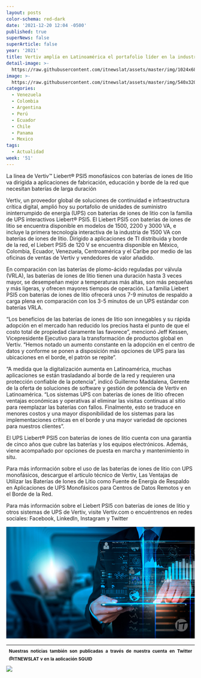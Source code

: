 ```yaml
---
layout: posts
color-schema: red-dark
date: '2021-12-20 12:04 -0500'
published: true
superNews: false
superArticle: false
year: '2021'
title: Vertiv amplía en Latinoamérica el portafolio líder en la industria
detail-image: >-
  https://raw.githubusercontent.com/itnewslat/assets/master/img/1024x680/Analisis-Talento-g.jpg
image: >-
  https://raw.githubusercontent.com/itnewslat/assets/master/img/540x320/Analisis-Talento-p.jpg
categories:
  - Venezuela
  - Colombia
  - Argentina
  - Perú
  - Ecuador
  - Chile
  - Panama
  - Mexico
tags:
  - Actualidad
week: '51'
---
```

La línea de Vertiv™ Liebert® PSI5 monofásicos con baterías de iones de litio va dirigida a aplicaciones de fabricación, educación y borde de la red que necesitan baterías de larga duración

Vertiv, un proveedor global de soluciones de continuidad e infraestructura crítica digital, amplió hoy su portafolio de unidades de suministro ininterrumpido de energía (UPS) con baterías de iones de litio con la familia de UPS interactivos Liebert® PSI5. El Liebert PSI5 con baterías de iones de litio se encuentra disponible en modelos de 1500, 2200 y 3000 VA, e incluye la primera tecnología interactiva de la industria de 1500 VA con baterías de iones de litio. Dirigido a aplicaciones de TI distribuida y borde de la red, el Liebert PSI5 de 120 V se encuentra disponible en México, Colombia, Ecuador, Venezuela, Centroamérica y el Caribe por medio de las oficinas de ventas de Vertiv y vendedores de valor añadido.

En comparación con las baterías de plomo-ácido reguladas por válvula (VRLA), las baterías de iones de litio tienen una duración hasta 3 veces mayor, se desempeñan mejor a temperaturas más altas, son más pequeñas y más ligeras, y ofrecen mayores tiempos de operación. La familia Liebert PSI5 con baterías de iones de litio ofrecerá unos 7-9 minutos de respaldo a carga plena en comparación con los 3-5 minutos de un UPS estándar con baterías VRLA.

“Los beneficios de las baterías de iones de litio son innegables y su rápida adopción en el mercado han reducido los precios hasta el punto de que el costo total de propiedad claramente las favorece”, mencionó Jeff Kessen, Vicepresidente Ejecutivo para la transformación de productos global en Vertiv. “Hemos notado un aumento constante en la adopción en el centro de datos y conforme se ponen a disposición más opciones de UPS para las ubicaciones en el borde, el patrón se repite”.

“A medida que la digitalización aumenta en Latinoamérica, muchas aplicaciones se están trasladando al borde de la red y requieren una protección confiable de la potencia”, indicó Guillermo Maddalena, Gerente de la oferta de soluciones de software y gestión de potencia de Vertiv en Latinoamérica. “Los sistemas UPS con baterías de iones de litio ofrecen ventajas económicas y operativas al eliminar las visitas continuas al sitio para reemplazar las baterías con fallos. Finalmente, esto se traduce en menores costos y una mayor disponibilidad de los sistemas para las implementaciones críticas en el borde y una mayor variedad de opciones para nuestros clientes”.

El UPS Liebert® PSI5 con baterías de iones de litio cuenta con una garantía de cinco años que cubre las baterías y los equipos electrónicos. Además, viene acompañado por opciones de puesta en marcha y mantenimiento in situ.

Para más información sobre el uso de las baterías de iones de litio con UPS monofásicos, descargue el artículo técnico de Vertiv, Las Ventajas de Utilizar las Baterías de Iones de Litio como Fuente de Energía de Respaldo en Aplicaciones de UPS Monofásicos para Centros de Datos Remotos y en el Borde de la Red.

Para más información sobre el Liebert PSI5 con baterías de iones de litio y otros sistemas de UPS de Vertiv, visite Vertiv.com o encuéntrenos en redes sociales: Facebook,  LinkedIn, Instagram y Twitter

![](https://raw.githubusercontent.com/itnewslat/assets/master/img/540x320/Analisis-Talento-p.jpg)

<table style="height: 42px;" width="569">
<tbody>
<tr>
<td style="text-align: justify;"><sub><strong>Nuestras noticias también son publicadas a través de nuestra cuenta en Twitter <a href="https://twitter.com/itnewslat?lang=es">@ITNEWSLAT</a> y en la aplicación <a href="https://squidapp.co/en/">SQUID</a></strong></sub></td>
</tr>
</tbody>
</table>

<img src="https://tracker.metricool.com/c3po.jpg?hash=56f88a41e39ab42c063cc51676587a04"/>